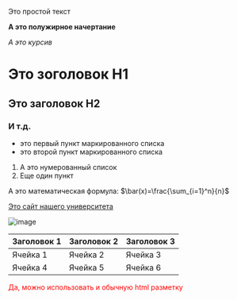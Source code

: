 Это простой текст

**А это полужирное начертание**

*А это курсив*

# Это зоголовок H1

## Это заголовок H2

### И т.д.

- это первый пункт маркированного списка
- это второй пункт маркированного списка

1. А это нумерованный список
2. Еще один пункт

А это математическая формула: $\bar(x)=\frac{\sum_{i=1}^n}{n}$

[Это сайт нашего университета](https://mguu.ru/)

![image](https://avatars.mds.yandex.net/i?id=5a8e1c79179bcfb55fa413624c9da256d4c5a747-4843912-images-thumbs&n=13)


|Заголовок 1|Заголовок 2|Заголовок 3|
|-----------|-----------|-----------|
|Ячейка 1|Ячейка 2|Ячейка 3|
|Ячейка 4|Ячейка 5|Ячейка 6|

<p><font color="red">Да, можно использовать и обычную html разметку</font></p>
